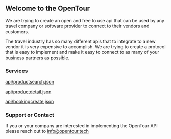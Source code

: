 ## Welcome to the OpenTour

We are trying to create an open and free to use api that can be used by any travel company or software provider to connect to their vendors and customers.

The travel industry has so many different apis that to integrate to a new vendor it is very expensive to accomplish. We are trying to create a protocol that is easy to implement and make it easy to connect to as many of your business partners as possible.

### Services

[api/productsearch.json](productsearch.md)

[api/productdetail.json](productdetail.md)

[api/bookingcreate.json](bookingcreate.md)

### Support or Contact

If you or your company are interested in implementing the OpenTour API please reach out to info@opentour.tech
